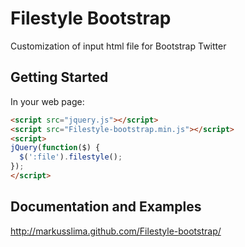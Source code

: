 # Filestyle Bootstrap

Customization of input html file for Bootstrap Twitter

## Getting Started

In your web page:

```html
<script src="jquery.js"></script>
<script src="Filestyle-bootstrap.min.js"></script>
<script>
jQuery(function($) {
  $(':file').filestyle();
});
</script>
```

## Documentation and Examples
http://markusslima.github.com/Filestyle-bootstrap/

